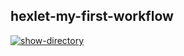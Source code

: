 ## hexlet-my-first-workflow

[![show-directory](https://github.com/Max-climber/hexlet-my-first-workflow/actions/workflows/say_hello.yml/badge.svg)](https://github.com/Max-climber/hexlet-my-first-workflow/actions/workflows/say_hello.yml)